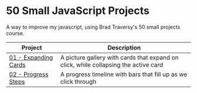 # 50 Small JavaScript Projects

<p> 
A way to improve my javascript, using Brad Traversy's 50 small projects course.
</p>



| Project | Description |
| --- | --- |
|[01 - Expanding Cards](https://charliewhu.github.io/50_Web_Projects/01_Expanding_Cards/index.html)|A picture gallery with cards that expand on click, while collapsing the active card|
|[02 - Progress Steps](https://charliewhu.github.io/50_Web_Projects/02_Progress_Steps/index.html)|A progress timeline with bars that fill up as we click through|
